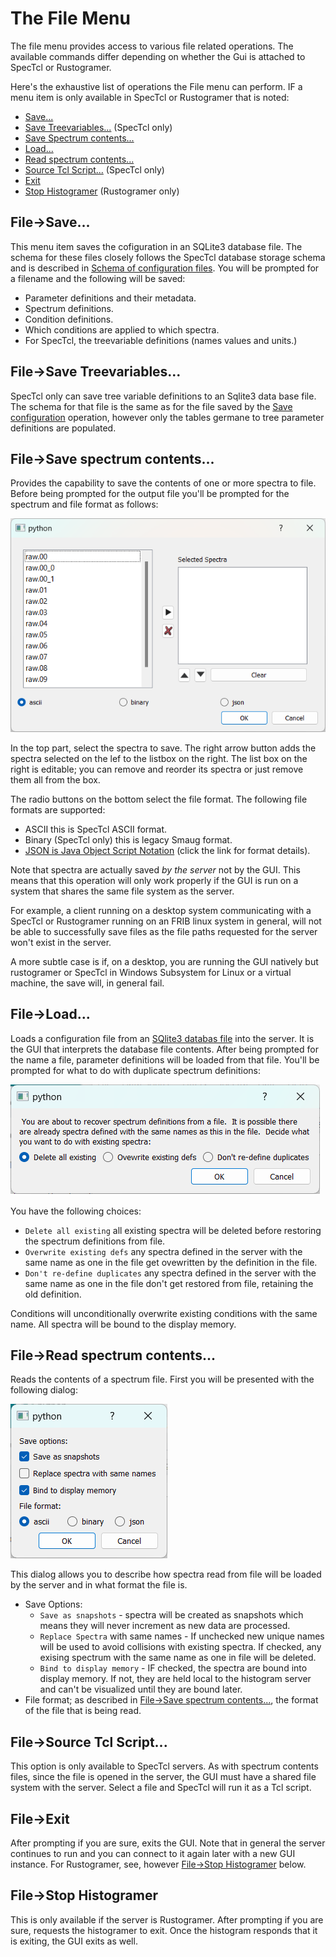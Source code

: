 # The File Menu

The file menu provides access to various file related operations.  The available commands differ depending on whether  the Gui is attached to SpecTcl or Rustogramer.

Here's the exhaustive list of operations the File menu can perform.  IF a menu item is only available in SpecTcl or Rustogramer that is noted:

*  [Save...](#file-save)
*  [Save Treevariables...](#file-save-treevariables) (SpecTcl only)
*  [Save Spectrum contents...](#file-save-spectrum-contents)
*  [Load...](#file-load)
*  [Read spectrum contents...](#file-read-spectrum-contents)
*  [Source Tcl Script...](#file-source-tcl-script) (SpecTcl only)
*  [Exit](#file-exit)
*  [Stop Histogramer](#file-stop-histogramer) (Rustogramer only)

## File->Save...

This menu item saves the cofiguration in an SQLite3 database file.  The schema for these files closely follows the SpecTcl database storage schema and is described in [Schema of configuration files](./chap7_6.md).  You will be prompted for a filename and the following will be saved:

*  Parameter definitions and their metadata.
*  Spectrum definitions.
*  Condition definitions.
*  Which conditions are applied to which spectra.
*  For SpecTcl, the treevariable definitions (names values and units.)

## File->Save Treevariables...

SpecTcl only can save tree variable definitions to an Sqlite3 data base file.  The schema for that file is the same as for the file saved by the [Save configuration](#file-save) operation, however only the tables germane to tree parameter definitions are populated.  

## File->Save spectrum contents...

Provides the capability to save the contents of one or more spectra to file.  Before being prompted for the output file you'll be prompted for the spectrum and file format as follows:

![Spectrum save prompt](./images/save_spectra.png)

In the top part, select the spectra to save.  The right arrow button adds the spectra selected on the lef to the listbox on the right.  The list box on the right is editable; you can remove and reorder its spectra or just remove them all from the box.

The radio buttons on the bottom select the file format.  The following file formats are supported:

*  ASCII this is SpecTcl ASCII format.
*  Binary (SpecTcl only) this is legacy Smaug format.
*  [JSON is Java Object Script Notation](./chap7_7.md) (click the link for format details).

Note that spectra are actually saved *by the server* not by the GUI.  This means that this operation will only work properly if the GUI is run on a system that shares the same file system as the server.

For example, a client running on a desktop system communicating with a SpecTcl or Rustogramer running on an FRIB linux system in general, will not be able to successfully save files as the file paths requested for the server won't exist in the server.

A more subtle case is if, on a desktop, you are running the GUI natively but rustogramer or SpecTcl in Windows Subsystem for Linux or a virtual machine, the save will, in general fail.

## File->Load...

Loads a configuration file from an [SQlite3 databas file](./chap7_6.md) into the server.   It is the GUI that interprets the database file contents.   After being prompted for the name a file, parameter definitions will be loaded from that file. You'll be prompted for what to do with duplicate spectrum definitions:

![Load dialog](./images/load_dialog.png)

You have the following choices:

*  ```Delete all existing``` all existing spectra will be deleted before restoring the spectrum definitions from file.
*  ```Overwrite existing defs``` any spectra defined in the server with the same name as one in the file get ovewritten by  the definition in the file.
*  ```Don't re-define duplicates```  any spectra defined in the server with the same name as one in the file don't get restored from file, retaining the old definition.

Conditions will unconditionally overwrite existing conditions with the same name.  All spectra will be bound to the display memory.

## File->Read spectrum contents...

Reads the contents of a spectrum file.  First you will be presented with the following dialog:

![Read spectrum dialog](./images/rdspec_dialog.png)

This dialog allows you to describe how spectra read from file will be loaded by the server and in what format the file is.

*  Save Options:
    *  ```Save as snapshots``` - spectra will be created as snapshots which means they will never increment as  new data are processed.
    *  ```Replace Spectra``` with same names - If unchecked new unique names will be used to avoid collisions with existing spectra.  If checked, any exising spectrum with the same name as one in file will be deleted.
    *  ```Bind to display memory``` - IF checked, the spectra are bound into display memory. If not, they are held local to the histogram server and can't be visualized until they are bound later.
* File format; as described in [File->Save spectrum contents...](#file-save-spectrum-contents), the format of the file that is being read.
## File->Source Tcl Script...

This option is only available  to SpecTcl servers.  As with spectrum contents files, since the file is opened in the server, the GUI must have a shared file system with the server.  Select a file and SpecTcl will run it as a Tcl script.

## File->Exit

After prompting if you are sure, exits the GUI.  Note that in general the server continues to run and you can connect to it again later with a new GUI instance.  For Rustogramer, see, however [File->Stop Histogramer](#file-stop-histogramer) below.

## File->Stop Histogramer

This is only available if the server is Rustogramer. After prompting if you are sure, requests the histogramer to exit.  Once the histogram responds that it is exiting, the GUI exits as well.
